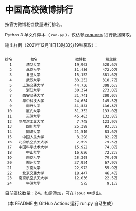 
# 中国高校微博排行

按官方微博粉丝数量进行排名。

Python 3 单文件脚本（ `run.py` ），仅依赖 [requests](https://github.com/psf/requests) 进行数据爬取。

输出样例（2021年12月11日13时33分19秒获取）：

```

排名　　　　　校名　　　　　         微博数         粉丝数
  1　　　　清华大学　　　　         19,963       520.6万
  2　　　　北京大学　　　　         31,436       472.9万
  3　　　　复旦大学　　　　         15,152       381.6万
  4　　　　武汉大学　　　　         33,252       318.7万
  5　　　上海交通大学　　　         44,736       308.6万
  6　　　　浙江大学　　　　         30,374       273.0万
  7　　　西安交通大学　　　         31,741       200.0万
  8　　　华中科技大学　　　         24,654       145.5万
  9　　　　南开大学　　　　         31,533       136.8万
 10　　　　厦门大学　　　　         31,352       133.0万
 11　　　　天津大学　　　　         45,483       132.8万
 12　　哈尔滨工业大学　　　          7,745       123.9万
 13　　　　四川大学　　　　         25,398        93.3万
 14　　　　同济大学　　　　         21,510        83.6万
 15　　　中国人民大学　　　          3,298        82.2万
 16　　北京航空航天大学　　          2,599        75.5万
 17　　中国科学技术大学　　         15,922        74.8万
 18　　　　中山大学　　　　         16,626        72.2万
 19　　　　南京大学　　　　         28,208        70.6万
 20　　　　郑州大学　　　　         37,924        67.9万
 21　　　　东南大学　　　　         22,972        55.9万
 22　　　北京交通大学　　　         18,447        46.4万
 23　　南京航空航天大学　　         12,036        22.5万
 24　　　　牛津大学　　　　            575         9.1万

```

目前高校数量：24。如需添加，可在 issue 中提出。

（本 README 由 GitHub Actions 运行 run.py 自动生成）
